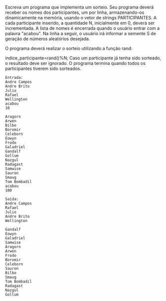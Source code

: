 Escreva um programa que implementa um sorteio. Seu programa deverá receber os nomes dos participantes, um por linha, armazenando-os dinamicamente na memória, usando o vetor de strings PARTICIPANTES. A cada participante inserido, a quantidade N, inicialmente em 0, deverá ser incrementada. A lista de nomes é encerrada quando o usuário entrar com a palavra "acabou". Na linha a seguir, o usuário irá informar a semente S de geração de números aleatórios desejada.

O programa deverá realizar o sorteio utilizando a função rand:

indice_participante=rand()%N;
Caso um participante já tenha sido sorteado, o resultado deve ser ignorado. O programa termina quando todos os participantes tiverem sido sorteados.

```
Entrada:
Andre Campos
Andre Brito
Julio
Rafael
Wellington
acabou
10

Aragorn
Arwen
Bilbo
Boromir
Celeborn
Eowyn
Frodo
Galadriel
Gandalf
Gollum
Nazgul
Radagast
Samwise
Sauron
Smaug
Tom Bombadil
acabou
100
```

```
Saída:
Andre Campos
Rafael
Julio
Andre Brito
Wellington

Gandalf
Eowyn
Galadriel
Samwise
Aragorn
Arwen
Frodo
Boromir
Celeborn
Sauron
Bilbo
Smaug
Tom Bombadil
Radagast
Nazgul
Gollum
```